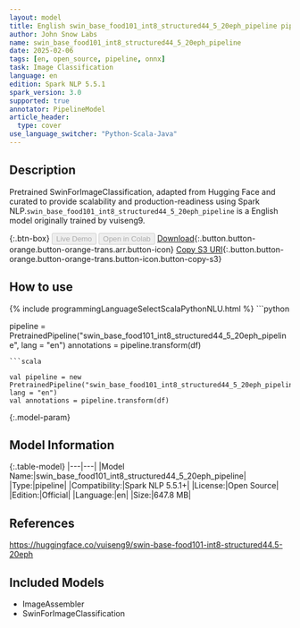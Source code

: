 ```yaml
---
layout: model
title: English swin_base_food101_int8_structured44_5_20eph_pipeline pipeline SwinForImageClassification from vuiseng9
author: John Snow Labs
name: swin_base_food101_int8_structured44_5_20eph_pipeline
date: 2025-02-06
tags: [en, open_source, pipeline, onnx]
task: Image Classification
language: en
edition: Spark NLP 5.5.1
spark_version: 3.0
supported: true
annotator: PipelineModel
article_header:
  type: cover
use_language_switcher: "Python-Scala-Java"
---
```


## Description

Pretrained SwinForImageClassification, adapted from Hugging Face and curated to provide scalability and production-readiness using Spark NLP.`swin_base_food101_int8_structured44_5_20eph_pipeline` is a English model originally trained by vuiseng9.

{:.btn-box}
<button class="button button-orange" disabled>Live Demo</button>
<button class="button button-orange" disabled>Open in Colab</button>
[Download](https://s3.amazonaws.com/auxdata.johnsnowlabs.com/public/models/swin_base_food101_int8_structured44_5_20eph_pipeline_en_5.5.1_3.0_1738864445768.zip){:.button.button-orange.button-orange-trans.arr.button-icon}
[Copy S3 URI](s3://auxdata.johnsnowlabs.com/public/models/swin_base_food101_int8_structured44_5_20eph_pipeline_en_5.5.1_3.0_1738864445768.zip){:.button.button-orange.button-orange-trans.button-icon.button-copy-s3}

## How to use



<div class="tabs-box" markdown="1">
{% include programmingLanguageSelectScalaPythonNLU.html %}
```python

pipeline = PretrainedPipeline("swin_base_food101_int8_structured44_5_20eph_pipeline", lang = "en")
annotations =  pipeline.transform(df)   

```
```scala

val pipeline = new PretrainedPipeline("swin_base_food101_int8_structured44_5_20eph_pipeline", lang = "en")
val annotations = pipeline.transform(df)

```
</div>

{:.model-param}
## Model Information

{:.table-model}
|---|---|
|Model Name:|swin_base_food101_int8_structured44_5_20eph_pipeline|
|Type:|pipeline|
|Compatibility:|Spark NLP 5.5.1+|
|License:|Open Source|
|Edition:|Official|
|Language:|en|
|Size:|647.8 MB|

## References

https://huggingface.co/vuiseng9/swin-base-food101-int8-structured44.5-20eph

## Included Models

- ImageAssembler
- SwinForImageClassification